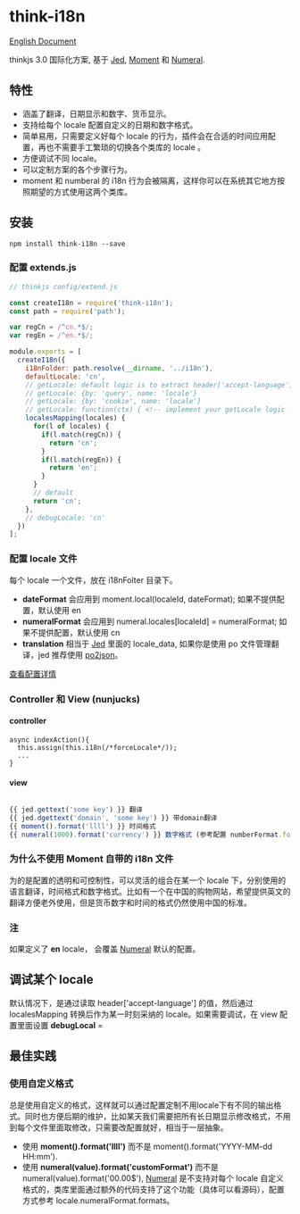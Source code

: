 # think-i18n
[English Document](https://github.com/thinkjs/think-i18n)

thinkjs 3.0 国际化方案, 基于 [Jed](https://github.com/messageformat/Jed), [Moment](https://github.com/moment/moment/) 和 [Numeral](https://github.com/adamwdraper/Numeral-js).

## 特性
 - 涵盖了翻译，日期显示和数字、货币显示。
 - 支持给每个 locale 配置自定义的日期和数字格式。
 - 简单易用，只需要定义好每个 locale 的行为，插件会在合适的时间应用配置，再也不需要手工繁琐的切换各个类库的 locale 。
 - 方便调试不同 locale。
 - 可以定制方案的各个步骤行为。
 - moment 和 numberal 的 i18n 行为会被隔离，这样你可以在系统其它地方按照期望的方式使用这两个类库。

## 安装
    npm install think-i18n --save
### 配置 extends.js

```js
// thinkjs config/extend.js

const createI18n = require('think-i18n');
const path = require('path');

var regCn = /^cn.*$/;
var regEn = /^en.*$/;

module.exports = [
  createI18n({
    i18nFolder: path.resolve(__dirname, '../i18n'),
    defaultLocale: 'cn',
    // getLocale: default logic is to extract header['accept-language'] is not specified
    // getLocale: {by: 'query', name: 'locale'}
    // getLocale: {by: 'cookie', name: 'locale'}
    // getLocale: function(ctx) { <!-- implement your getLocale logic --> }
    localesMapping(locales) {
      for(l of locales) {
        if(l.match(regCn)) {
          return 'cn';
        }
        if(l.match(regEn)) {
          return 'en';
        }
      }
      // default
      return 'cn';
    },
    // debugLocale: 'cn'
  })
];

```
### 配置 locale 文件

 每个 locale 一个文件，放在 i18nFolter 目录下。

- **dateFormat** 会应用到 moment.local(localeId, dateFormat); 如果不提供配置，默认使用 en
- **numeralFormat** 会应用到 numeral.locales[localeId] = numeralFormat; 如果不提供配置，默认使用 cn
- **translation** 相当于 [Jed](https://github.com/messageformat/Jed) 里面的 locale_data, 如果你是使用 po 文件管理翻译，jed 推荐使用 [po2json](https://www.npmjs.com/package/po2json)。

[查看配置详情](https://github.com/thinkjs/think-i18n/blob/master/i18n_example/en.js)


### Controller 和 View (nunjucks)

####  controller

    async indexAction(){
      this.assign(this.i18n(/*forceLocale*/));
      ...
    }

####  view

```js

{{ jed.gettext('some key') }} 翻译
{{ jed.dgettext('domain', 'some key') }} 带domain翻译
{{ moment().format('llll') }} 时间格式
{{ numeral(1000).format('currency') }} 数字格式 (参考配置 numberFormat.formats)

```

### 为什么不使用 Moment 自带的 i18n 文件

为的是配置的透明和可控制性，可以灵活的组合在某一个 locale 下，分别使用的 语言翻译，时间格式和数字格式。比如有一个在中国的购物网站，希望提供英文的翻译方便老外使用，但是货币数字和时间的格式仍然使用中国的标准。

### 注
如果定义了 **en** locale， 会覆盖 [Numeral](https://github.com/adamwdraper/Numeral-js) 默认的配置。

## 调试某个 locale
  默认情况下，是通过读取 header['accept-language'] 的值，然后通过 localesMapping 转换后作为某一时刻采纳的 locale。如果需要调试，在 view 配置里面设置 **debugLocal** = <locale>

## 最佳实践

### 使用自定义格式

总是使用自定义的格式，这样就可以通过配置定制不用locale下有不同的输出格式。同时也方便后期的维护，比如某天我们需要把所有长日期显示修改格式，不用到每个文件里面取修改，只需要改配置就好，相当于一层抽象。

  - 使用 **moment().format('llll')** 而不是 moment().format('YYYY-MM-dd HH:mm').
  - 使用 **numeral(value).format('customFormat')** 而不是 numeral(value).format('00.00$'), [Numeral](https://github.com/adamwdraper/Numeral-js) 是不支持对每个 locale 自定义格式的，类库里面通过额外的代码支持了这个功能（具体可以看源码），配置方式参考 locale.numeralFormat.formats。